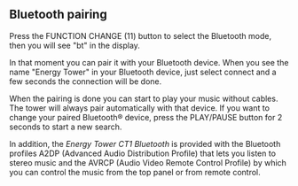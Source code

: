 ## Bluetooth pairing

Press the FUNCTION CHANGE (11) button to select the Bluetooth mode, then you will see "bt" in the display. 

In that moment you can pair it with your Bluetooth device. When you see the name "Energy Tower" in your Bluetooth device, just select connect and a few seconds the connection will be done.

When the pairing is done you can start to play your music without cables. The tower will always pair automatically with that device. If you want to change your paired Bluetooth® device, press the PLAY/PAUSE button for 2 seconds to start a new search.

In addition, the *Energy Tower CT1 Bluetooth* is provided with the Bluetooth profiles A2DP (Advanced Audio Distribution Profile) that lets you listen to stereo music and the AVRCP (Audio Video Remote Control Profile) by which you can control the music from the top panel or from remote control.
